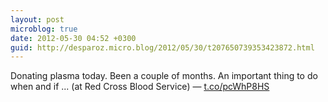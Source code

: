 ```yaml
---
layout: post
microblog: true
date: 2012-05-30 04:52 +0300
guid: http://desparoz.micro.blog/2012/05/30/t207650739353423872.html
---
```

Donating plasma today. Been a couple of months. An important thing to do when and if ... (at Red Cross Blood Service) — [t.co/pcWhP8HS](http://t.co/pcWhP8HS)
